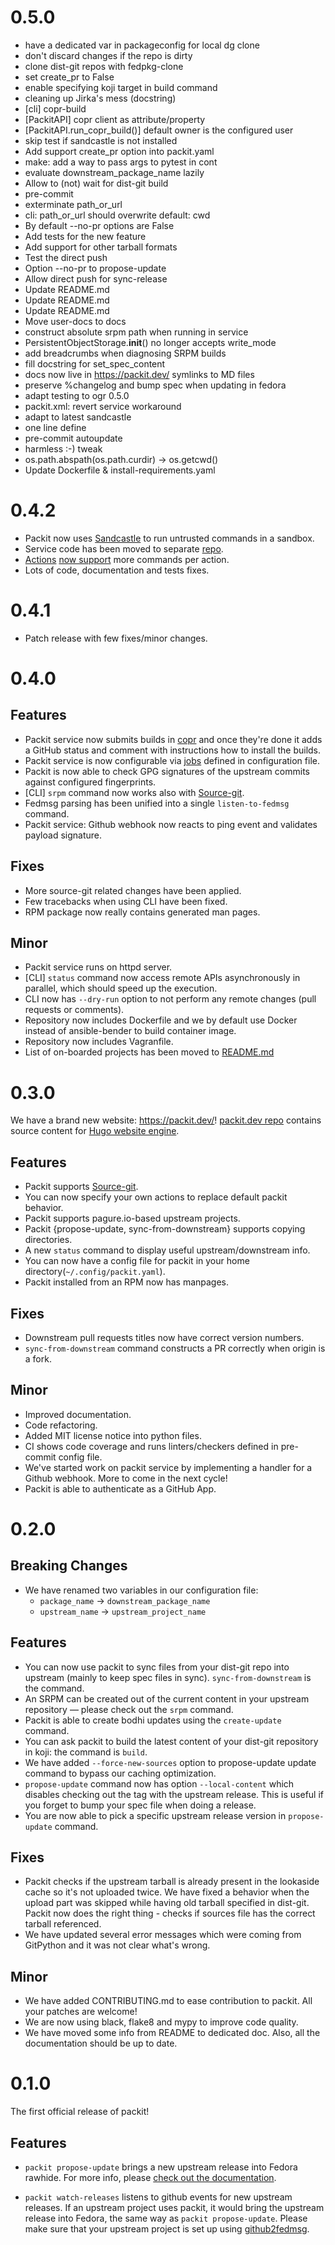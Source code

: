 # 0.5.0

* have a dedicated var in packageconfig for local dg clone
* don't discard changes if the repo is dirty
* clone dist-git repos with fedpkg-clone
* set create_pr to False
* enable specifying koji target in build command
* cleaning up Jirka's mess (docstring)
* [cli] copr-build
* [PackitAPI] copr client as attribute/property
* [PackitAPI.run_copr_build()] default owner is the configured user
* skip test if sandcastle is not installed
* Add support create_pr option into packit.yaml
* make: add a way to pass args to pytest in cont
* evaluate downstream_package_name lazily
* Allow to (not) wait for dist-git build
* pre-commit
* exterminate path_or_url
* cli: path_or_url should overwrite default: cwd
* By default --no-pr options are False
* Add tests for the new feature
* Add support for other tarball formats
* Test the direct push
* Option --no-pr to propose-update
* Allow direct push for sync-release
* Update README.md
* Update README.md
* Update README.md
* Move user-docs to docs
* construct absolute srpm path when running in service
* PersistentObjectStorage.__init__() no longer accepts write_mode
* add breadcrumbs when diagnosing SRPM builds
* fill docstring for set_spec_content
* docs now live in https://packit.dev/ symlinks to MD files
* preserve %changelog and bump spec when updating in fedora
* adapt testing to ogr 0.5.0
* packit.xml: revert service workaround
* adapt to latest sandcastle
* one line define
* pre-commit autoupdate
* harmless :-) tweak
* os.path.abspath(os.path.curdir) -> os.getcwd()
* Update Dockerfile & install-requirements.yaml

# 0.4.2

* Packit now uses [Sandcastle](https://github.com/packit-service/sandcastle) to run untrusted commands in a sandbox.
* Service code has been moved to separate [repo](https://github.com/packit-service/packit-service).
* [Actions](https://github.com/packit-service/packit/blob/master/docs/actions.md) [now support](https://github.com/packit-service/packit/pull/363) more commands per action.
* Lots of code, documentation and tests fixes.

# 0.4.1

* Patch release with few fixes/minor changes.

# 0.4.0

## Features
* Packit service now submits builds in [copr](https://copr.fedorainfracloud.org) and once they're done it adds a GitHub status and comment with instructions how to install the builds.
* Packit service is now configurable via [jobs](https://packit.dev/docs/configuration/#packit-service-jobs) defined in configuration file.
* Packit is now able to check GPG signatures of the upstream commits against configured fingerprints.
* [CLI] `srpm` command now works also with [Source-git](https://packit.dev/source-git/).
* Fedmsg parsing has been unified into a single `listen-to-fedmsg` command.
* Packit service: Github webhook now reacts to ping event and validates payload signature.

## Fixes
* More source-git related changes have been applied.
* Few tracebacks when using CLI have been fixed.
* RPM package now really contains generated man pages.

## Minor
* Packit service runs on httpd server.
* [CLI] `status` command now access remote APIs asynchronously in parallel, which should speed up the execution.
* CLI now has `--dry-run` option to not perform any remote changes (pull requests or comments).
* Repository now includes Dockerfile and we by default use Docker instead of ansible-bender to build container image.
* Repository now includes Vagranfile.
* List of on-boarded projects has been moved to [README.md](https://github.com/packit-service/packit/blob/master/README.md#already-on-boarded)


# 0.3.0

We have a brand new website: https://packit.dev/!
[packit.dev repo](https://github.com/packit-service/packit.dev) contains source content for [Hugo website engine](https://gohugo.io).

## Features

* Packit supports [Source-git](https://packit.dev/source-git/).
* You can now specify your own actions to replace default packit behavior.
* Packit supports pagure.io-based upstream projects.
* Packit {propose-update, sync-from-downstream} supports copying directories.
* A new `status` command to display useful upstream/downstream info.
* You can now have a config file for packit in your home directory(`~/.config/packit.yaml`).
* Packit installed from an RPM now has manpages.

## Fixes

* Downstream pull requests titles now have correct version numbers.
* `sync-from-downstream` command constructs a PR correctly when origin is a fork.

## Minor

* Improved documentation.
* Code refactoring.
* Added MIT license notice into python files.
* CI shows code coverage and runs linters/checkers defined in pre-commit config file.
* We've started work on packit service by implementing a handler for a Github
  webhook. More to come in the next cycle!
* Packit is able to authenticate as a GitHub App.


# 0.2.0


## Breaking Changes

* We have renamed two variables in our configuration file:
  * `package_name` → `downstream_package_name`
  * `upstream_name` → `upstream_project_name`

## Features

* You can now use packit to sync files from your dist-git repo into upstream
  (mainly to keep spec files in sync). `sync-from-downstream` is the command.
* An SRPM can be created out of the current content in your upstream repository
  — please check out the `srpm` command.
* Packit is able to create bodhi updates using the `create-update` command.
* You can ask packit to build the latest content of your dist-git
  repository in koji: the command is `build`.
* We have added `--force-new-sources` option to propose-update update command
  to bypass our caching optimization.
* `propose-update` command now has option `--local-content` which disables
  checking out the tag with the upstream release. This is useful if you forget
  to bump your spec file when doing a release.
* You are now able to pick a specific upstream release version in
  `propose-update` command.

## Fixes

* Packit checks if the upstream tarball is already present in the lookaside
  cache so it's not uploaded twice. We have fixed a behavior when the upload
  part was skipped while having old tarball specified in dist-git. Packit now
  does the right thing - checks if sources file has the correct tarball
  referenced.
* We have updated several error messages which were coming from GitPython and
  it was not clear what's wrong.

## Minor

* We have added CONTRIBUTING.md to ease contribution to packit. All your
  patches are welcome!
* We are now using black, flake8 and mypy to improve code quality.
* We have moved some info from README to dedicated doc. Also, all the
  documentation should be up to date.


# 0.1.0

The first official release of packit!


## Features

* `packit propose-update` brings a new upstream release into Fedora rawhide.
  For more info, please [check out the documentation](https://packit.dev/docs/cli/propose-update/).

* `packit watch-releases` listens to github events for new upstream releases.
  If an upstream project uses packit, it would bring the upstream release into
  Fedora, the same way as `packit propose-update`. Please make sure that your
  upstream project is set up using
  [github2fedmsg](https://apps.fedoraproject.org/github2fedmsg/).
